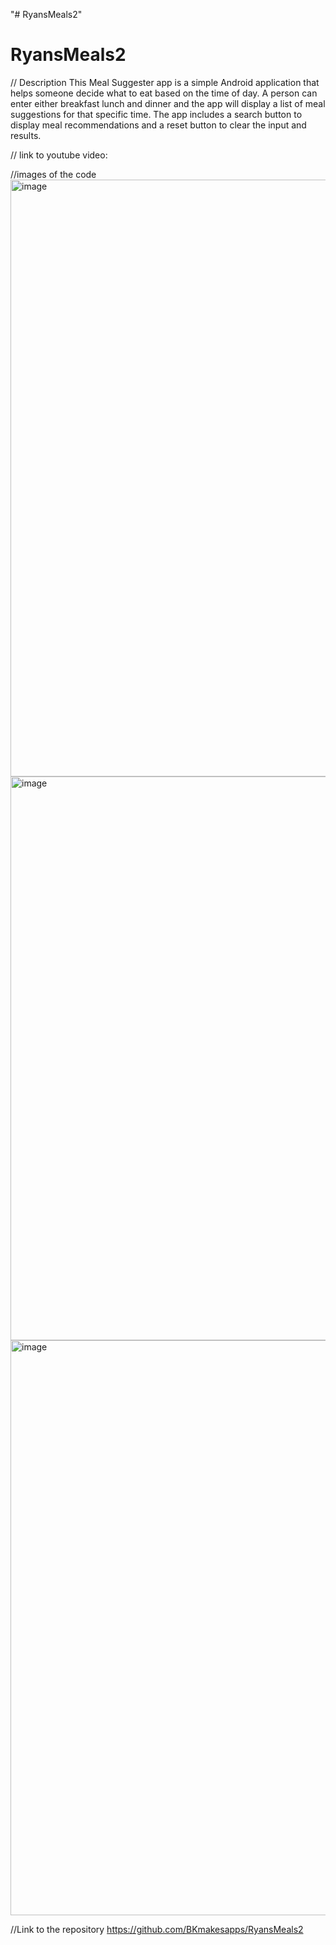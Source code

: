 "# RyansMeals2" 
# RyansMeals2

// Description This Meal Suggester app is a simple Android application that helps someone decide what to eat based on the time of day. A person can enter either breakfast lunch and dinner and the app will display a list of meal suggestions for that specific time. The app includes a search button to display meal recommendations and a reset button to clear the input and results. 

// link to youtube video: 

//images of the code 
<img width="955" alt="image" src="https://github.com/user-attachments/assets/2f79e1fc-2c01-4d79-a2fc-6f0210c322dd" />
<img width="902" alt="image" src="https://github.com/user-attachments/assets/2ff44ffa-299b-4158-b45e-1c842ca05f12" />
<img width="920" alt="image" src="https://github.com/user-attachments/assets/909737d0-0617-4335-85ff-2ec63b6a2d15" />

//Link to the repository 
https://github.com/BKmakesapps/RyansMeals2





